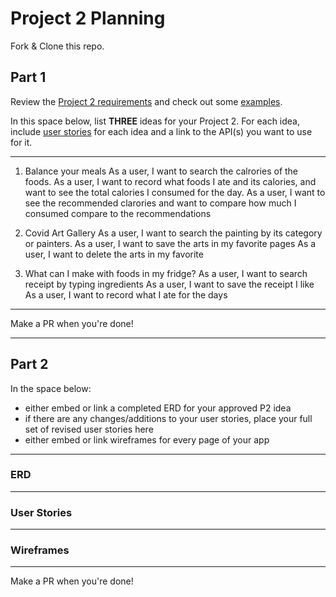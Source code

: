 # Project 2 Planning

Fork & Clone this repo.

## Part 1

Review the [Project 2 requirements](https://tmdarneille.gitbook.io/sei-ga-sea/11-projects/project-2#project-feedback-evaluation) and check out some [examples](https://www.google.com/url?q=https://tmdarneille.gitbook.io/sei-ga-sea/11-projects/past-projects/project2&sa=D&source=calendar&ust=1597596784944000&usg=AOvVaw1ihTzKFunxKsL2f6sIYdlC).

In this space below, list **THREE** ideas for your Project 2. For each idea, include [user stories](https://revelry.co/user-stories-that-dont-suck/) for each idea and a link to the API(s) you want to use for it.

--------------------------------------------------------
1. Balance your meals
As a user, I want to search the calrories of the foods. 
As a user, I want to record what foods I ate and its calories, and want to see the total calories I consumed for the day.
As a user, I want to see the recommended clarories and want to compare how much I consumed compare to the recommendations

2. Covid Art Gallery
As a user, I want to search the painting by its category or painters. 
As a user, I want to save the arts in my favorite pages
As a user, I want to delete the arts in my favorite


3. What can I make with foods in my fridge? 
As a user, I want to search receipt by typing ingredients
As a user, I want to save the receipt I like 
As a user, I want to record what I ate for the days



---------------------------------------------------------

Make a PR when you're done!

---

## Part 2

In the space below:
* either embed or link a completed ERD for your approved P2 idea
* if there are any changes/additions to your user stories, place your full set of revised user stories here
* either embed or link wireframes for every page of your app

----------------------------------------------------------
### ERD

----------------------------------------------------------
### User Stories

----------------------------------------------------------
### Wireframes

----------------------------------------------------------

Make a PR when you're done!
